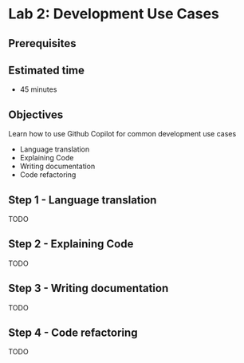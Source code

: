 # Lab 2: Development Use Cases

## Prerequisites

## Estimated time

- 45 minutes

## Objectives

Learn how to use Github Copilot for common development use cases

- Language translation
- Explaining Code
- Writing documentation
- Code refactoring

## Step 1 - Language translation

TODO

## Step 2 - Explaining Code

TODO

## Step 3 - Writing documentation

TODO

## Step 4 - Code refactoring

TODO